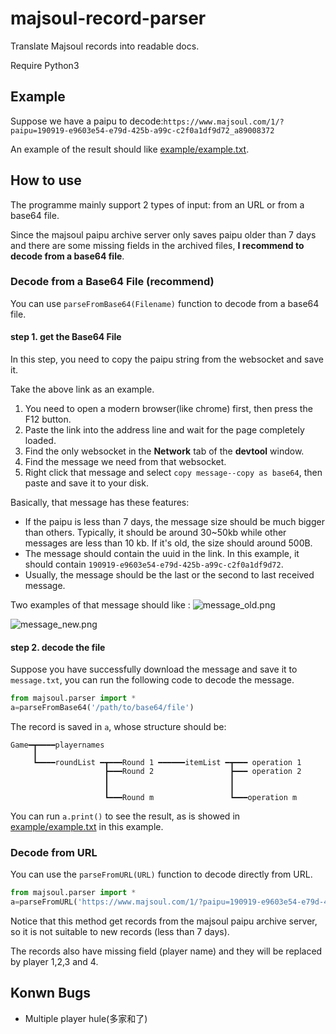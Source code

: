 # majsoul-record-parser
Translate Majsoul records into readable docs.

Require Python3

## Example

Suppose we have a paipu to decode:```https://www.majsoul.com/1/?paipu=190919-e9603e54-e79d-425b-a99c-c2f0a1df9d72_a89008372```

An example of the result should like <a href="https://github.com/canuse/majsoul-record-parser/blob/master/example/example.txt">example/example.txt</a>.

## How to use

The programme mainly support 2 types of input: from an URL or from a base64 file.

Since the majsoul paipu archive server only saves paipu older than 7 days and there are some missing fields in the archived files, **I recommend to decode from a base64 file**.
 
### Decode from a Base64 File (recommend)

You can use ```parseFromBase64(Filename)``` function to decode from a base64 file.

#### step 1. get the Base64 File

In this step, you need to copy the paipu string from the websocket and save it.

Take the above link as an example.
1. You need to open a modern browser(like chrome) first, then press the F12 button.
2. Paste the link into the address line and wait for the page completely loaded.
3. Find the only websocket in the **Network** tab of the **devtool** window.
4. Find the message we need from that websocket.
5. Right click that message and select ```copy message--copy as base64```, then paste and save it to your disk.

Basically, that message has these features:
* If the paipu is less than 7 days, the message size should be much bigger than others. Typically, it should be around 30~50kb while other messages are less than 10 kb. If it's old, the size should around 500B.
* The message should contain the uuid in the link. In this example, it should contain ```190919-e9603e54-e79d-425b-a99c-c2f0a1df9d72```.
* Usually, the message should be the last or the second to last received message.

Two examples of that message should like :
![message_old.png](https://i.loli.net/2019/11/06/6zYUkrCcEtiaxXg.png)

![message_new.png](https://i.loli.net/2019/11/06/7VjZkrHfG6TsRID.png)

#### step 2. decode the file

Suppose you have successfully download the message and save it to ```message.txt```, you can run the following code to decode the message.

```python
from majsoul.parser import *
a=parseFromBase64('/path/to/base64/file')
```

The record is saved in ```a```, whose structure should be:
```
Game━┳━━━━playernames
     ┃
     ┗━━━━roundList ━┳━━━Round 1 ━━━━━━itemList ━┳━━━ operation 1
                     ┣━━━Round 2                 ┣━━━ operation 2
                     ┃                           ┃
                     ┃                           ┃
                     ┗━━━Round m                 ┗━━━operation m
```

You can run ```a.print()``` to see the result, as is showed in <a href="https://github.com/canuse/majsoul-record-parser/blob/master/example/example.txt">example/example.txt</a> in this example.

### Decode from URL

You can use the ```parseFromURL(URL)``` function to decode directly from URL.

```python
from majsoul.parser import *
a=parseFromURL('https://www.majsoul.com/1/?paipu=190919-e9603e54-e79d-425b-a99c-c2f0a1df9d72_a89008372')
```

Notice that this method get records from the majsoul paipu archive server, so it is not suitable to new records (less than 7 days). 

The records also have missing field (player name) and they will be replaced by player 1,2,3 and 4.

## Konwn Bugs

* Multiple player hule(多家和了)
